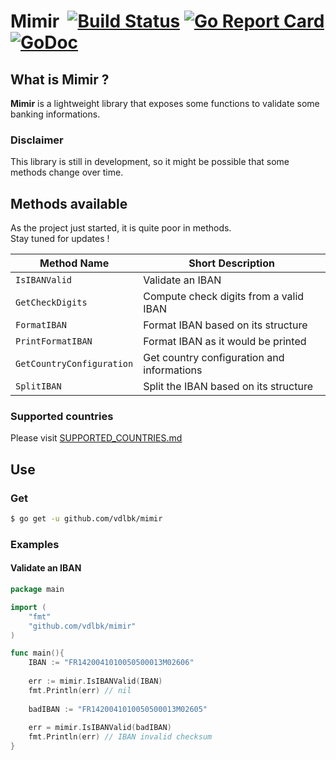 # Mimir &nbsp;[![Build Status](https://cloud.drone.io/api/badges/vdlbk/mimir/status.svg)](https://cloud.drone.io/vdlbk/mimir) [![Go Report Card](https://goreportcard.com/badge/github.com/vdlbk/mimir)](https://goreportcard.com/report/github.com/vdlbk/mimir)  [![GoDoc](https://godoc.org/github.com/vdlbk/mimir?status.svg)](https://godoc.org/github.com/vdlbk/mimir)

## What is Mimir ?

**Mimir** is a lightweight library that exposes some functions to validate some banking informations.

### Disclaimer

This library is still in development, so it might be possible that some methods change over time. 

## Methods available

As the project just started, it is quite poor in methods.    
Stay tuned for updates !

| Method Name | Short Description |
| ----------- | ----------------- |
| `IsIBANValid` | Validate an IBAN  |
| `GetCheckDigits` | Compute check digits from a valid IBAN  |
| `FormatIBAN` | Format IBAN based on its structure  |
| `PrintFormatIBAN` | Format IBAN as it would be printed  |
| `GetCountryConfiguration` | Get country configuration and informations  |
| `SplitIBAN` | Split the IBAN based on its structure  |

### Supported countries

Please visit [SUPPORTED_COUNTRIES.md](https://github.com/vdlbk/mimir/blob/master/SUPPORTED_COUNTRIES.md)

## Use

### Get
```bash
$ go get -u github.com/vdlbk/mimir
```

### Examples
#### Validate an IBAN
```go
package main

import (
	"fmt"
	"github.com/vdlbk/mimir"
)

func main(){
	IBAN := "FR1420041010050500013M02606"
	
	err := mimir.IsIBANValid(IBAN)
	fmt.Println(err) // nil
	
	badIBAN := "FR1420041010050500013M02605"
	
	err = mimir.IsIBANValid(badIBAN)
	fmt.Println(err) // IBAN invalid checksum
}
```